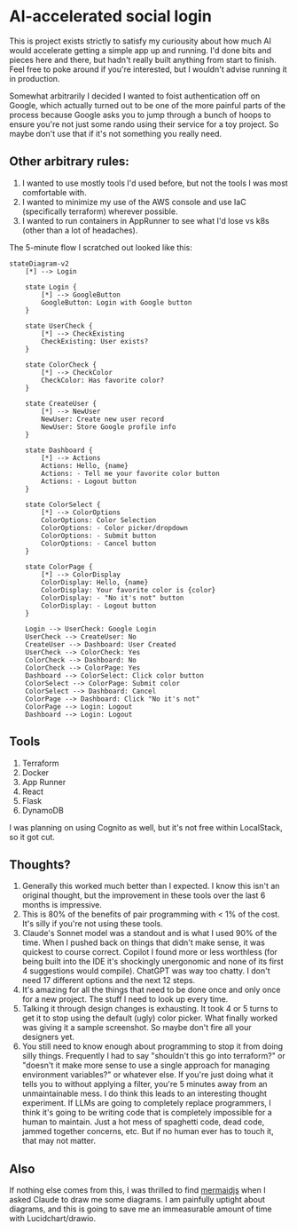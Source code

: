# AI-accelerated social login

This is project exists strictly to satisfy my curiousity about how much AI would accelerate getting a simple app up and running. I'd done bits and pieces here and there, but hadn't really built anything from start to finish. Feel free to poke around if you're interested, but I wouldn't advise running it in production.

Somewhat arbitrarily I decided I wanted to foist authentication off on Google, which actually turned out to be one of the more painful parts of the process because Google asks you to jump 
through a bunch of hoops to ensure you're not just some rando using their service for a toy project. So maybe don't use that if it's not something you really need.

## Other arbitrary rules:
1. I wanted to use mostly tools I'd used before, but not the tools I was most comfortable with.
2. I wanted to minimize my use of the AWS console and use IaC (specifically terraform) wherever possible.
3. I wanted to run containers in AppRunner to see what I'd lose vs k8s (other than a lot of headaches).
   
The 5-minute flow I scratched out looked like this:

```mermaid
stateDiagram-v2
    [*] --> Login
    
    state Login {
        [*] --> GoogleButton
        GoogleButton: Login with Google button
    }
    
    state UserCheck {
        [*] --> CheckExisting
        CheckExisting: User exists?
    }
    
    state ColorCheck {
        [*] --> CheckColor
        CheckColor: Has favorite color?
    }
    
    state CreateUser {
        [*] --> NewUser
        NewUser: Create new user record
        NewUser: Store Google profile info
    }
    
    state Dashboard {
        [*] --> Actions
        Actions: Hello, {name}
        Actions: - Tell me your favorite color button
        Actions: - Logout button
    }
    
    state ColorSelect {
        [*] --> ColorOptions
        ColorOptions: Color Selection
        ColorOptions: - Color picker/dropdown
        ColorOptions: - Submit button
        ColorOptions: - Cancel button
    }
    
    state ColorPage {
        [*] --> ColorDisplay
        ColorDisplay: Hello, {name}
        ColorDisplay: Your favorite color is {color}
        ColorDisplay: - "No it's not" button
        ColorDisplay: - Logout button
    }
    
    Login --> UserCheck: Google Login
    UserCheck --> CreateUser: No
    CreateUser --> Dashboard: User Created
    UserCheck --> ColorCheck: Yes
    ColorCheck --> Dashboard: No
    ColorCheck --> ColorPage: Yes
    Dashboard --> ColorSelect: Click color button
    ColorSelect --> ColorPage: Submit color
    ColorSelect --> Dashboard: Cancel
    ColorPage --> Dashboard: Click "No it's not"
    ColorPage --> Login: Logout
    Dashboard --> Login: Logout
```

## Tools
1. Terraform
2. Docker
3. App Runner
4. React
5. Flask
6. DynamoDB

I was planning on using Cognito as well, but it's not free within LocalStack, so it got cut.

## Thoughts?

1. Generally this worked much better than I expected. I know this isn't an original thought, but the improvement in these tools over the last 6 months is impressive.
2. This is 80% of the benefits of pair programming with < 1% of the cost. It's silly if you're not using these tools.
3. Claude's Sonnet model was a standout and is what I used 90% of the time. When I pushed back on things that didn't make sense, it was quickest to course correct. Copilot I found more or less worthless (for being built into the IDE it's shockingly unergonomic and none of its first 4 suggestions would compile). 
ChatGPT was way too chatty. I don't need 17 different options and the next 12 steps.
4. It's amazing for all the things that need to be done once and only once for a new project. The stuff I need to look up every time.
5. Talking it through design changes is exhausting. It took 4 or 5 turns to get it to stop using the default (ugly) color picker. What finally worked was giving it a sample screenshot. So maybe don't fire all your designers yet.
6. You still need to know enough about programming to stop it from doing silly things. Frequently I had to say "shouldn't this go into terraform?" or "doesn't it make more sense to use a single approach for managing environment variables?" or whatever else. If you're just doing what it tells you to without applying a filter, you're 5 minutes away from an unmaintainable mess. I do think this leads to an interesting thought experiment. If LLMs are going to completely replace programmers, I think it's going to be writing code that is completely impossible for a human to maintain. Just a hot mess of spaghetti code, dead code, jammed together concerns, etc. But if no human ever has to touch it, that may not matter.

## Also

If nothing else comes from this, I was thrilled to find [mermaidjs](https://mermaid.js.org/) when I asked Claude to draw me some diagrams. I am painfully uptight about diagrams, and this is going to save me an immeasurable amount of time with Lucidchart/drawio.
